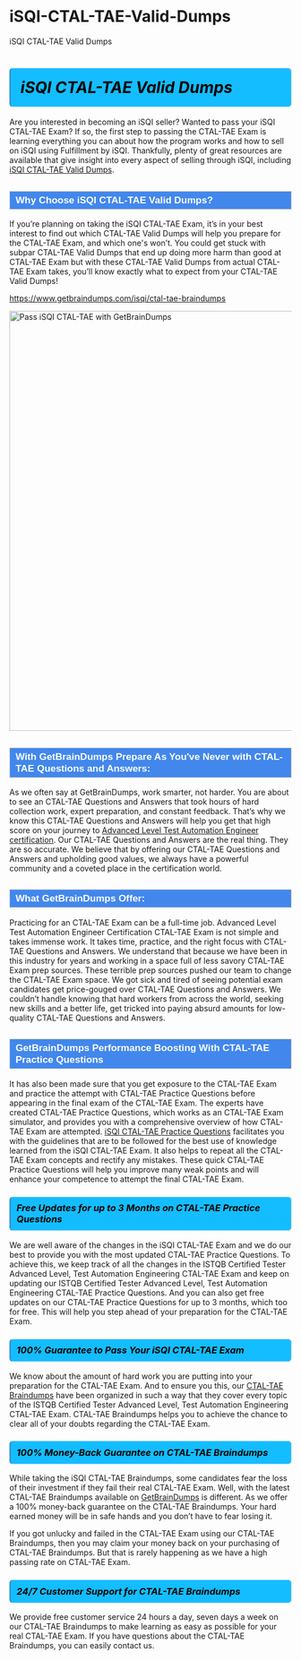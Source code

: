 # iSQI-CTAL-TAE-Valid-Dumps
iSQI CTAL-TAE Valid Dumps
<h1><strong><span style="display: block; color: #000000; background: #14BDFF; border: 0.5px solid #AED6F1; border-left: 3px solid #3498DB; padding: .6em; border-radius: 6px;">                     <em>iSQI CTAL-TAE <span class="exam_variation">Valid Dumps</span> </em>                </span></strong>            </h1>                        <p>Are you interested in becoming an iSQI seller? Wanted to pass your iSQI CTAL-TAE Exam? If so, the first step to passing the CTAL-TAE Exam is             learning everything you can about how the program works and how to sell on iSQI using Fulfillment by iSQI. Thankfully, plenty of great resources             are available that give insight into every aspect of selling through iSQI, including <a href="https://www.getbraindumps.com/isqi/ctal-tae-braindumps">iSQI CTAL-TAE <span class="exam_variation">Valid Dumps</span></a>.</p>                        <h2 style="background: #4287ec; border: 1px solid #cccccc; padding: 5px 10px;">                <span style="color: #ffffff;">                    <span style="font-size: 11pt;">                        <span style="line-height: normal;">                            <span style="font-family: Calibri,sans-serif;">                                <strong>                                    <span style="font-size: 13.0pt;">Why Choose iSQI CTAL-TAE <span class="exam_variation">Valid Dumps</span>?</span>                                </strong>                            </span>                        </span>                    </span>                </span>            </h2>                        <p>If you’re planning on taking the iSQI CTAL-TAE Exam, it’s in your best interest to find out which CTAL-TAE <span class="exam_variation">Valid Dumps</span> will help you prepare for the CTAL-TAE Exam,             and which one's won’t. You could get stuck with subpar CTAL-TAE <span class="exam_variation">Valid Dumps</span> that end up doing more harm than good at CTAL-TAE Exam but with these CTAL-TAE <span class="exam_variation">Valid Dumps</span>             from actual CTAL-TAE Exam takes, you’ll know exactly what to expect from your CTAL-TAE <span class="exam_variation">Valid Dumps</span>!</p>                                    <p><a href="https://www.getbraindumps.com/isqi/ctal-tae-braindumps">https://www.getbraindumps.com/isqi/ctal-tae-braindumps</a></p>                        <p><a href="https://www.getbraindumps.com/"><img src="https://www.getbraindumps.com/images/get-updated-exam-questions-with-discount-getbraindumps.jpg" class="postImage" alt="Pass iSQI CTAL-TAE with GetBrainDumps" width="750"></a></p>                                        <h2 style="background: #4287ec; border: 1px solid #cccccc; padding: 5px 10px;">                <span style="color: #ffffff;">                    <span style="font-size: 11pt;">                        <span style="line-height: normal;">                            <span style="font-family: Calibri,sans-serif;">                                <strong>                                    <span style="font-size: 13.0pt;">With GetBrainDumps Prepare As You've Never with CTAL-TAE <span class="exam_variation2">Questions and Answers</span>:</span>                                </strong>                            </span>                        </span>                    </span>                </span>            </h2>                        <p>As we often say at GetBrainDumps, work smarter, not harder. You are about to see an CTAL-TAE <span class="exam_variation2">Questions and Answers</span> that took hours of hard collection work,             expert preparation, and constant feedback. That’s why we know this CTAL-TAE <span class="exam_variation2">Questions and Answers</span> will help you get that high score on your journey to             <a href="https://www.getbraindumps.com/isqi/advanced-level-test-automation-engineer-braindumps.html">Advanced Level Test Automation Engineer certification</a>. Our CTAL-TAE <span class="exam_variation2">Questions and Answers</span> are the real thing. They are so accurate. We believe that by offering             our CTAL-TAE <span class="exam_variation2">Questions and Answers</span> and upholding good values, we always have a powerful community and a coveted place in the certification world.</p>                        <h2 style="background: #4287ec; border: 1px solid #cccccc; padding: 5px 10px;">                <span style="color: #ffffff;">                    <span style="font-size: 11pt;">                        <span style="line-height: normal;">                            <span style="font-family: Calibri,sans-serif;">                                <strong>                                    <span style="font-size: 13.0pt;">What GetBrainDumps Offer:</span>                                </strong>                            </span>                        </span>                    </span>                </span>            </h2>                        <p>Practicing for an CTAL-TAE Exam can be a full-time job. Advanced Level Test Automation Engineer Certification CTAL-TAE Exam is not simple and takes immense work.             It takes time, practice, and the right focus with CTAL-TAE <span class="exam_variation2">Questions and Answers</span>. We understand that because we have been in this industry for years and working in a             space full of less savory CTAL-TAE Exam prep sources. These terrible prep sources pushed our team to change the CTAL-TAE Exam space. We got sick and             tired of seeing potential exam candidates get price-gouged over CTAL-TAE <span class="exam_variation2">Questions and Answers</span>. We couldn’t handle knowing that hard workers from across the world,             seeking new skills and a better life, get tricked into paying absurd amounts for low-quality CTAL-TAE <span class="exam_variation2">Questions and Answers</span>.</p>                        <h2 style="background: #4287ec; border: 1px solid #cccccc; padding: 5px 10px;">                <span style="color: #ffffff;">                    <span style="font-size: 11pt;">                        <span style="line-height: normal;">                            <span style="font-family: Calibri,sans-serif;">                                <strong>                                    <span style="font-size: 13.0pt;">GetBrainDumps Performance Boosting With CTAL-TAE <span class="exam_variation3">Practice Questions</span></span>                                </strong>                            </span>                        </span>                    </span>                </span>            </h2>                        <p>It has also been made sure that you get exposure to the CTAL-TAE Exam and practice the attempt with CTAL-TAE <span class="exam_variation3">Practice Questions</span> before appearing in             the final exam of the CTAL-TAE Exam. The experts have created CTAL-TAE <span class="exam_variation3">Practice Questions</span>, which works as an CTAL-TAE Exam simulator, and provides you with             a comprehensive overview of how CTAL-TAE Exam are attempted. <a href="https://www.getbraindumps.com/isqi-braindumps.html">iSQI CTAL-TAE <span class="exam_variation3">Practice Questions</span></a> facilitates you with the guidelines that are to be followed             for the best use of knowledge learned from the iSQI CTAL-TAE Exam. It also helps to repeat all the CTAL-TAE Exam concepts and rectify any mistakes.             These quick CTAL-TAE <span class="exam_variation3">Practice Questions</span> will help you improve many weak points and will enhance your competence to attempt the final CTAL-TAE Exam.</p>                        <h3>                <strong>                    <span style="display: block; color: #000000; background: #14BDFF; border: 0.5px solid #AED6F1; border-left: 3px solid #3498DB; padding: .6em; border-radius: 6px;">                        <em>Free Updates for up to 3 Months on CTAL-TAE <span class="exam_variation3">Practice Questions</span></em>                    </span>                </strong>            </h3>                        <p>We are well aware of the changes in the iSQI CTAL-TAE Exam and we do our best to provide you with the most updated CTAL-TAE <span class="exam_variation3">Practice Questions</span>.             To achieve this, we keep track of all the changes in the ISTQB Certified Tester Advanced Level, Test Automation Engineering CTAL-TAE Exam and keep on updating our             ISTQB Certified Tester Advanced Level, Test Automation Engineering CTAL-TAE <span class="exam_variation3">Practice Questions</span>. And you can also get free updates on our CTAL-TAE <span class="exam_variation3">Practice Questions</span> for up to 3 months,             which too for free. This will help you step ahead of your preparation for the CTAL-TAE Exam.</p>                        <h3>                <strong>                    <span style="display: block; color: #000000; background: #14BDFF; border: 0.5px solid #AED6F1; border-left: 3px solid #3498DB; padding: .6em; border-radius: 6px;">                        <em>100% Guarantee to Pass Your iSQI CTAL-TAE Exam</em>                    </span>                </strong>            </h3>                        <p>We know about the amount of hard work you are putting into your preparation for the CTAL-TAE Exam. And to ensure you this, our <a href="https://www.getbraindumps.com/isqi/ctal-tae-braindumps">CTAL-TAE <span class="exam_variation4">Braindumps</span></a>             have been organized in such a way that they cover every topic of the ISTQB Certified Tester Advanced Level, Test Automation Engineering CTAL-TAE Exam. CTAL-TAE <span class="exam_variation4">Braindumps</span>             helps you to achieve the chance to clear all of your doubts regarding the CTAL-TAE Exam.</p>                        <h3>                <strong>                    <span style="display: block; color: #000000; background: #14BDFF; border: 0.5px solid #AED6F1; border-left: 3px solid #3498DB; padding: .6em; border-radius: 6px;">                        <em>100% Money-Back Guarantee on CTAL-TAE <span class="exam_variation4">Braindumps</span> </em>                    </span>                </strong>            </h3>                        <p>While taking the iSQI CTAL-TAE <span class="exam_variation4">Braindumps</span>, some candidates fear the loss of their investment if they fail their real CTAL-TAE Exam. Well, with the latest             CTAL-TAE <span class="exam_variation4">Braindumps</span> available on <a href="https://www.getbraindumps.com/isqi/advanced-level-test-automation-engineer-braindumps.html">GetBrainDumps</a> is different. As we offer a 100% money-back guarantee on the CTAL-TAE <span class="exam_variation4">Braindumps</span>. Your hard earned money will be             in safe hands and you don’t have to fear losing it.</p>                        <p>If you got unlucky and failed in the CTAL-TAE Exam using our CTAL-TAE <span class="exam_variation4">Braindumps</span>, then you may claim your money back on your purchasing of CTAL-TAE <span class="exam_variation4">Braindumps</span>.             But that is rarely happening as we have a high passing rate on CTAL-TAE Exam.</p>                        <h3>                <strong>                    <span style="display: block; color: #000000; background: #14BDFF; border: 0.5px solid #AED6F1; border-left: 3px solid #3498DB; padding: .6em; border-radius: 6px;">                        <em>24/7 Customer Support for CTAL-TAE <span class="exam_variation4">Braindumps</span></em>                    </span>                </strong>            </h3>                        <p>We provide free customer service 24 hours a day, seven days a week on our CTAL-TAE <span class="exam_variation4">Braindumps</span> to make learning as easy as possible for your             real CTAL-TAE Exam. If you have questions about the CTAL-TAE <span class="exam_variation4">Braindumps</span>, you can easily contact us.</p>                    
